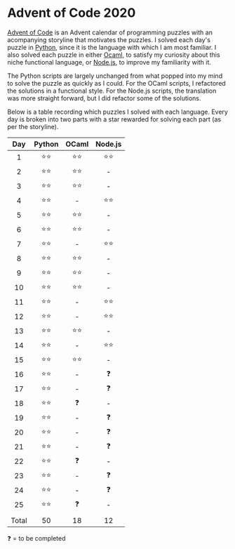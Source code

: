 # Advent of Code 2020
[Advent of Code](https://adventofcode.com) is an Advent calendar of programming puzzles with an acompanying storyline that motivates the puzzles. I solved each day's puzzle in [Python](https://www.python.org), since it is the language with which I am most familiar. I also solved each puzzle in either [Ocaml](https://ocaml.org), to satisfy my curiosity about this niche functional language, or [Node.js](https://nodejs.org), to improve my familiarity with it.

The Python scripts are largely unchanged from what popped into my mind to solve the puzzle as quickly as I could. For the OCaml scripts, I refactored the solutions in a functional style. For the Node.js scripts, the translation was more straight forward, but I did refactor some of the solutions.

Below is a table recording which puzzles I solved with each language. Every day is broken into two parts with a star rewarded for solving each part (as per the storyline).

| Day | Python  | OCaml | Node.js |
| :-: | :-----: | :---: | :-----: |
|  1 	|  ⭐️⭐️  |  ⭐️⭐️ |  ⭐️⭐️   |
|  2  |  ⭐️⭐️  |  ⭐️⭐️ |    -    |
|  3  |  ⭐️⭐️  |  ⭐️⭐️ |    -    |
|  4  |  ⭐️⭐️  |   -   |   ⭐️⭐️  |
|  5  |  ⭐️⭐️  |  ⭐️⭐️ |    -    |
|  6  |  ⭐️⭐️  |  ⭐️⭐️ |    -    |
|  7  |  ⭐️⭐️  |   -   |   ⭐️⭐️  |
|  8  |  ⭐️⭐️  |  ⭐️⭐️ |    -    |
|  9  |  ⭐️⭐️  |  ⭐️⭐️ |    -    |
| 10  |  ⭐️⭐️  |  ⭐️⭐️ |    -    |
| 11  |  ⭐️⭐️  |   -   |   ⭐️⭐️  |
| 12  |  ⭐️⭐️  |   -   |   ⭐️⭐️  |
| 13  |  ⭐️⭐️  |  ⭐️⭐️ |    -    |
| 14  |  ⭐️⭐️  |   -   |   ⭐️⭐️  |
| 15  |  ⭐️⭐️  |  ⭐️⭐️ |    -    |
| 16  |  ⭐️⭐️  |   -   |   ❓    |
| 17  |  ⭐️⭐️  |   -   |   ❓    |
| 18  |  ⭐️⭐️  |  ❓   |    -    |
| 19  |  ⭐️⭐️  |   -   |   ❓    |
| 20  |  ⭐️⭐️  |   -   |   ❓    |
| 21  |  ⭐️⭐️  |   -   |   ❓    |
| 22  |  ⭐️⭐️  |  ❓   |    -    |
| 23  |  ⭐️⭐️  |   -   |   ❓    |
| 24  |  ⭐️⭐️  |   -   |   ❓    |
| 25  |  ⭐️⭐️  |  ❓   |    -    |
|     |         |       |         |
|Total|   50    |  18   |   12    |


❓ = to be completed
